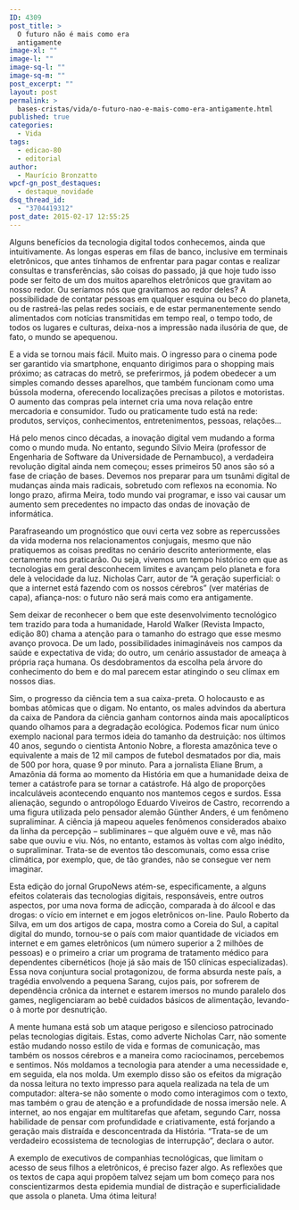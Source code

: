 ```yaml
---
ID: 4309
post_title: >
  O futuro não é mais como era
  antigamente
image-xl: ""
image-l: ""
image-sq-l: ""
image-sq-m: ""
post_excerpt: ""
layout: post
permalink: >
  bases-cristas/vida/o-futuro-nao-e-mais-como-era-antigamente.html
published: true
categories:
  - Vida
tags:
  - edicao-80
  - editorial
author:
  - Maurício Bronzatto
wpcf-gn_post_destaques:
  - destaque_novidade
dsq_thread_id:
  - "3704419312"
post_date: 2015-02-17 12:55:25
---
```

Alguns benefícios da tecnologia digital todos conhecemos, ainda que intuitivamente. As longas esperas em filas de banco, inclusive em terminais eletrônicos, que antes tínhamos de enfrentar para pagar contas e realizar consultas e transferências, são coisas do passado, já que hoje tudo isso pode ser feito de um dos muitos aparelhos eletrônicos que gravitam ao nosso redor. Ou seríamos nós que gravitamos ao redor deles? A possibilidade de contatar pessoas em qualquer esquina ou beco do planeta, ou de rastreá-las pelas redes sociais, e de estar permanentemente sendo alimentados com notícias transmitidas em tempo real, o tempo todo, de todos os lugares e culturas, deixa-nos a impressão nada ilusória de que, de fato, o mundo se apequenou.

E a vida se tornou mais fácil. Muito mais. O ingresso para o cinema pode ser garantido via smartphone, enquanto dirigimos para o shopping mais próximo; as catracas do metrô, se preferirmos, já podem obedecer a um simples comando desses aparelhos, que também funcionam como uma bússola moderna, oferecendo localizações precisas a pilotos e motoristas. O aumento das compras pela internet cria uma nova relação entre mercadoria e consumidor. Tudo ou praticamente tudo está na rede: produtos, serviços, conhecimentos, entretenimentos, pessoas, relações...

Há pelo menos cinco décadas, a inovação digital vem mudando a forma como o mundo muda. No entanto, segundo Silvio Meira (professor de Engenharia de Software da Universidade de Pernambuco), a verdadeira revolução digital ainda nem começou; esses primeiros 50 anos são só a fase de criação de bases. Devemos nos preparar para um tsunâmi digital de mudanças ainda mais radicais, sobretudo com reflexos na economia. No longo prazo, afirma Meira, todo mundo vai programar, e isso vai causar um aumento sem precedentes no impacto das ondas de inovação de informática.

Parafraseando um prognóstico que ouvi certa vez sobre as repercussões da vida moderna nos relacionamentos conjugais, mesmo que não pratiquemos as coisas preditas no cenário descrito anteriormente, elas certamente nos praticarão. Ou seja, vivemos um tempo histórico em que as tecnologias em geral desconhecem limites e avançam pelo planeta e fora dele à velocidade da luz. Nicholas Carr, autor de “A geração superficial: o que a internet está fazendo com os nossos cérebros” (ver matérias de capa), afiança-nos: o futuro não será mais como era antigamente.

Sem deixar de reconhecer o bem que este desenvolvimento tecnológico tem trazido para toda a humanidade, Harold Walker (Revista Impacto, edição 80) chama a atenção para o tamanho do estrago que esse mesmo avanço provoca. De um lado, possibilidades inimagináveis nos campos da saúde e expectativa de vida; do outro, um cenário assustador de ameaça à própria raça humana. Os desdobramentos da escolha pela árvore do conhecimento do bem e do mal parecem estar atingindo o seu clímax em nossos dias.

Sim, o progresso da ciência tem a sua caixa-preta. O holocausto e as bombas atômicas que o digam. No entanto, os males advindos da abertura da caixa de Pandora da ciência ganham contornos ainda mais apocalípticos quando olhamos para a degradação ecológica. Podemos ficar num único exemplo nacional para termos ideia do tamanho da destruição: nos últimos 40 anos, segundo o cientista Antonio Nobre, a floresta amazônica teve o equivalente a mais de 12 mil campos de futebol desmatados por dia, mais de 500 por hora, quase 9 por minuto. Para a jornalista Eliane Brum, a Amazônia dá forma ao momento da História em que a humanidade deixa de temer a catástrofe para se tornar a catástrofe. Há algo de proporções incalculáveis acontecendo enquanto nos mantemos cegos e surdos. Essa alienação, segundo o antropólogo Eduardo Viveiros de Castro, recorrendo a uma figura utilizada pelo pensador alemão Günther Anders, é um fenômeno supraliminar. A ciência já mapeou aqueles fenômenos considerados abaixo da linha da percepção – subliminares – que alguém ouve e vê, mas não sabe que ouviu e viu. Nós, no entanto, estamos às voltas com algo inédito, o supraliminar. Trata-se de eventos tão descomunais, como essa crise climática, por exemplo, que, de tão grandes, não se consegue ver nem imaginar.

Esta edição do jornal GrupoNews atém-se, especificamente, a alguns efeitos colaterais das tecnologias digitais, responsáveis, entre outros aspectos, por uma nova forma de adicção, comparada à do álcool e das drogas: o vício em internet e em jogos eletrônicos on-line. Paulo Roberto da Silva, em um dos artigos de capa, mostra como a Coreia do Sul, a capital digital do mundo, tornou-se o país com maior quantidade de viciados em internet e em games eletrônicos (um número superior a 2 milhões de pessoas) e o primeiro a criar um programa de tratamento médico para dependentes cibernéticos (hoje já são mais de 150 clínicas especializadas). Essa nova conjuntura social protagonizou, de forma absurda neste país, a tragédia envolvendo a pequena Sarang, cujos pais, por sofrerem de dependência crônica da internet e estarem imersos no mundo paralelo dos games, negligenciaram ao bebê cuidados básicos de alimentação, levando-o à morte por desnutrição.

A mente humana está sob um ataque perigoso e silencioso patrocinado pelas tecnologias digitais. Estas, como adverte Nicholas Carr, não somente estão mudando nosso estilo de vida e formas de comunicação, mas também os nossos cérebros e a maneira como raciocinamos, percebemos e sentimos. Nós moldamos a tecnologia para atender a uma necessidade e, em seguida, ela nos molda. Um exemplo disso são os efeitos da migração da nossa leitura no texto impresso para aquela realizada na tela de um computador: altera-se não somente o modo como interagimos com o texto, mas também o grau de atenção e a profundidade de nossa imersão nele. A internet, ao nos engajar em multitarefas que afetam, segundo Carr, nossa habilidade de pensar com profundidade e criativamente, está forjando a geração mais distraída e desconcentrada da História. “Trata-se de um verdadeiro ecossistema de tecnologias de interrupção”, declara o autor.

A exemplo de executivos de companhias tecnológicas, que limitam o acesso de seus filhos a eletrônicos, é preciso fazer algo. As reflexões que os textos de capa aqui propõem talvez sejam um bom começo para nos conscientizarmos desta epidemia mundial de distração e superficialidade que assola o planeta. Uma ótima leitura!